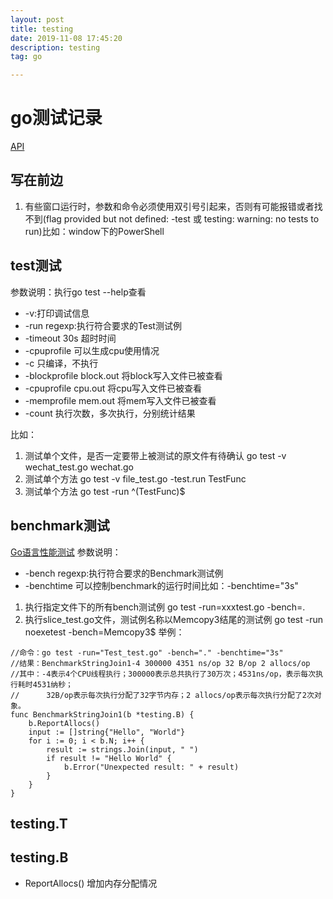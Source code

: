 ```yaml
---
layout: post
title: testing
date: 2019-11-08 17:45:20
description: testing
tag: go

---
```




# go测试记录

[API](http://docscn.studygolang.com/pkg/testing/ "参考文章")

## 写在前边
1. 有些窗口运行时，参数和命令必须使用双引号引起来，否则有可能报错或者找不到(flag provided but not defined: -test 或 testing: warning: no tests to run)比如：window下的PowerShell

## test测试
参数说明：执行go test --help查看
+ -v:打印调试信息
+ -run regexp:执行符合要求的Test测试例
+ -timeout 30s 超时时间
+ -cpuprofile 可以生成cpu使用情况
+ -c 只编译，不执行
+ -blockprofile block.out 将block写入文件已被查看
+ -cpuprofile cpu.out 将cpu写入文件已被查看
+ -memprofile mem.out 将mem写入文件已被查看
+ -count 执行次数，多次执行，分别统计结果

比如：
1. 测试单个文件，是否一定要带上被测试的原文件有待确认
    go test -v  wechat_test.go wechat.go 
2. 测试单个方法
	go test -v file_test.go -test.run TestFunc
3. 测试单个方法
	go test -run ^(TestFunc)$
	

## benchmark测试
[Go语言性能测试](https://www.cnblogs.com/davygeek/p/7741616.html "别人的")
参数说明：
+ -bench regexp:执行符合要求的Benchmark测试例
+ -benchtime 可以控制benchmark的运行时间比如：-benchtime="3s"

1. 执行指定文件下的所有bench测试例
 go test -run=xxxtest.go -bench=. 
2. 执行slice_test.go文件，测试例名称以Memcopy3结尾的测试例
 go test -run noexetest -bench=Memcopy3$
举例：
```
//命令：go test -run="Test_test.go" -bench="." -benchtime="3s"
//结果：BenchmarkStringJoin1-4 300000 4351 ns/op 32 B/op 2 allocs/op
//其中：-4表示4个CPU线程执行；300000表示总共执行了30万次；4531ns/op，表示每次执行耗时4531纳秒；
//      32B/op表示每次执行分配了32字节内存；2 allocs/op表示每次执行分配了2次对象。
func BenchmarkStringJoin1(b *testing.B) {
    b.ReportAllocs()
    input := []string{"Hello", "World"}
    for i := 0; i < b.N; i++ {
        result := strings.Join(input, " ")
        if result != "Hello World" {
            b.Error("Unexpected result: " + result)
        }
    }
}
```


## testing.T

## testing.B
+ ReportAllocs() 增加内存分配情况

